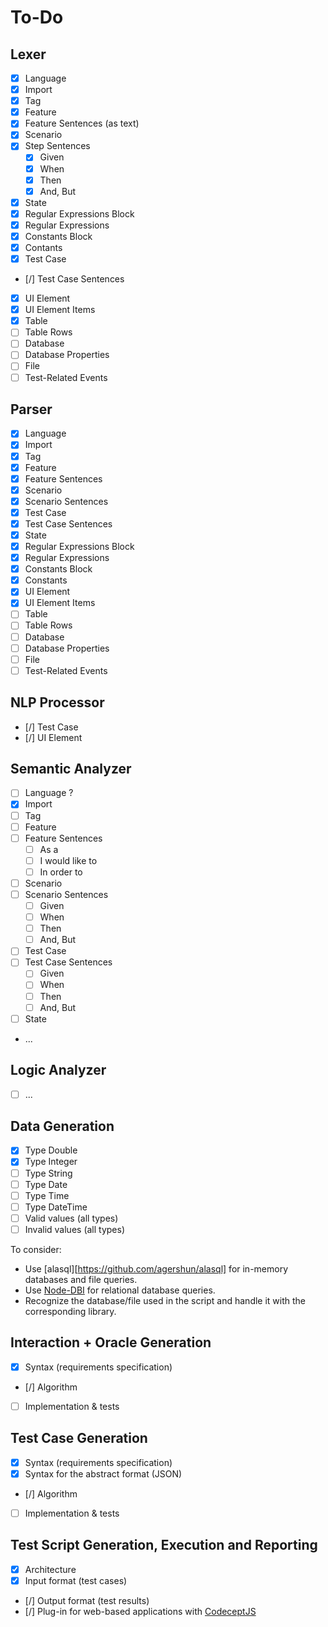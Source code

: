 # To-Do

## Lexer

- [X] Language
- [X] Import
- [X] Tag
- [X] Feature
- [X] Feature Sentences (as text)
- [X] Scenario
- [X] Step Sentences
  - [X] Given
  - [X] When
  - [X] Then
  - [X] And, But
- [X] State  
- [X] Regular Expressions Block
- [X] Regular Expressions
- [X] Constants Block
- [X] Contants
- [X] Test Case
- [/] Test Case Sentences
- [X] UI Element
- [X] UI Element Items
- [X] Table
- [ ] Table Rows
- [ ] Database
- [ ] Database Properties
- [ ] File
- [ ] Test-Related Events

## Parser

- [X] Language
- [X] Import
- [X] Tag
- [X] Feature
- [X] Feature Sentences
- [X] Scenario
- [X] Scenario Sentences
- [X] Test Case
- [X] Test Case Sentences
- [X] State
- [X] Regular Expressions Block
- [X] Regular Expressions
- [X] Constants Block
- [X] Constants
- [X] UI Element
- [X] UI Element Items
- [ ] Table
- [ ] Table Rows
- [ ] Database
- [ ] Database Properties
- [ ] File
- [ ] Test-Related Events

## NLP Processor

- [/] Test Case
- [/] UI Element

## Semantic Analyzer

- [ ] Language ?
- [X] Import
- [ ] Tag
- [ ] Feature
- [ ] Feature Sentences
  - [ ] As a
  - [ ] I would like to
  - [ ] In order to
- [ ] Scenario
- [ ] Scenario Sentences
  - [ ] Given
  - [ ] When
  - [ ] Then
  - [ ] And, But
- [ ] Test Case  
- [ ] Test Case Sentences
  - [ ] Given
  - [ ] When
  - [ ] Then
  - [ ] And, But
- [ ] State
- ...

## Logic Analyzer

- [ ] ...

## Data Generation

- [X] Type Double
- [X] Type Integer
- [ ] Type String
- [ ] Type Date
- [ ] Type Time
- [ ] Type DateTime
- [ ] Valid values (all types)
- [ ] Invalid values (all types)

To consider:
- Use [alasql][https://github.com/agershun/alasql] for in-memory databases and file queries.
- Use [Node-DBI](https://github.com/DrBenton/Node-DBI/) for relational database queries.
- Recognize the database/file used in the script and handle it with the corresponding library.

## Interaction + Oracle Generation

- [X] Syntax (requirements specification)
- [/] Algorithm
- [ ] Implementation & tests

## Test Case Generation

- [X] Syntax (requirements specification)
- [X] Syntax for the abstract format (JSON)
- [/] Algorithm
- [ ] Implementation & tests

## Test Script Generation, Execution and Reporting

- [X] Architecture
- [X] Input format (test cases)
- [/] Output format (test results)
- [/] Plug-in for web-based applications with [CodeceptJS](http://codecept.io)